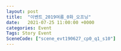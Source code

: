 ```yaml
---
layout: post
title:  "이벤트_2019여름_0화_오프닝"
date:   2021-07-25 11:00:00 +0000
categories: Event
Tags: Story Event
SceneCode: ["scene_evt190627_cp0_q1_s10"]
---
```

